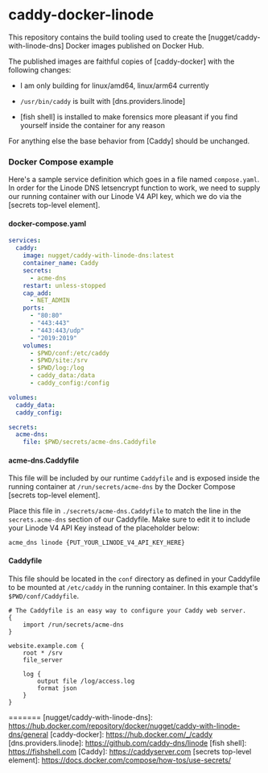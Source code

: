 # caddy-docker-linode

This repository contains the build tooling used to create the
[nugget/caddy-with-linode-dns] Docker images published on Docker Hub.

The published images are faithful copies of [caddy-docker] with the following
changes:

* I am only building for linux/amd64, linux/arm64 currently

* `/usr/bin/caddy` is built with [dns.providers.linode]

* [fish shell] is installed to make forensics more pleasant if
   you find yourself inside the container for any reason

For anything else the base behavior from [Caddy] should be unchanged.

### Docker Compose example

Here's a sample service definition which goes in a file named `compose.yaml`.
In order for the Linode DNS letsencrypt function to work, we need to supply our 
running container with our Linode V4 API key, which we do via the [secrets top-level element].

#### docker-compose.yaml

```docker-compose.yaml
services:
  caddy:
    image: nugget/caddy-with-linode-dns:latest
    container_name: Caddy
    secrets:
      - acme-dns
    restart: unless-stopped
    cap_add:
      - NET_ADMIN
    ports:
      - "80:80"
      - "443:443"
      - "443:443/udp"
      - "2019:2019"
    volumes:
      - $PWD/conf:/etc/caddy
      - $PWD/site:/srv
      - $PWD/log:/log
      - caddy_data:/data
      - caddy_config:/config

volumes:
  caddy_data:
  caddy_config:

secrets:
  acme-dns:
    file: $PWD/secrets/acme-dns.Caddyfile
```

#### acme-dns.Caddyfile

This file will be included by our runtime `Caddyfile` and is exposed inside the
running container at `/run/secrets/acme-dns` by the Docker Compose [secrets
top-level element].

Place this file in `./secrets/acme-dns.Caddyfile` to match the line in the 
`secrets.acme-dns` section of our Caddyfile. Make sure to edit it to include
your Linode V4 API Key instead of the placeholder below:

```secrets/acme-dns.Caddyfile
acme_dns linode {PUT_YOUR_LINODE_V4_API_KEY_HERE}
```

#### Caddyfile

This file should be located in the `conf` directory as defined in your Caddyfile
to be mounted at `/etc/caddy` in the running container. In this example that's
`$PWD/conf/Caddyfile`.

```Caddyfile
# The Caddyfile is an easy way to configure your Caddy web server.
{
	import /run/secrets/acme-dns
}

website.example.com {
	root * /srv
	file_server

	log {
		output file /log/access.log
		format json
	}
}
```

=======
[nugget/caddy-with-linode-dns]: https://hub.docker.com/repository/docker/nugget/caddy-with-linode-dns/general
[caddy-docker]: https://hub.docker.com/_/caddy
[dns.providers.linode]: https://github.com/caddy-dns/linode
[fish shell]: https://fishshell.com
[Caddy]: https://caddyserver.com
[secrets top-level element]: https://docs.docker.com/compose/how-tos/use-secrets/